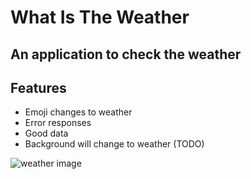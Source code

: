 # What Is The Weather

## An application to check the weather

## Features
- Emoji changes to weather
- Error responses
- Good data
- Background will change to weather (TODO)


![weather image](https://i.imgur.com/QwUEsMP.png)
